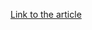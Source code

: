 [Link to the article](https://bleepingcomputer.com/news/security/iobit-forums-hacked-to-spread-ransomware-to-its-members/)

